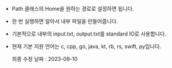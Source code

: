 - Path 클래스의 Home을 원하는 경로로 설정하면 됩니다.
- 한 번 실행하면 알아서 내부 파일을 만들어줍니다.
- 기본적으로 내부의 input.txt, output.txt를 standard IO로 사용합니다.
- 현재 기본 지원 언어는 c, cpp, go, java, kt, rb, rs, swift, py입니다.
  
  최종 수정 날짜 : 2023-09-10